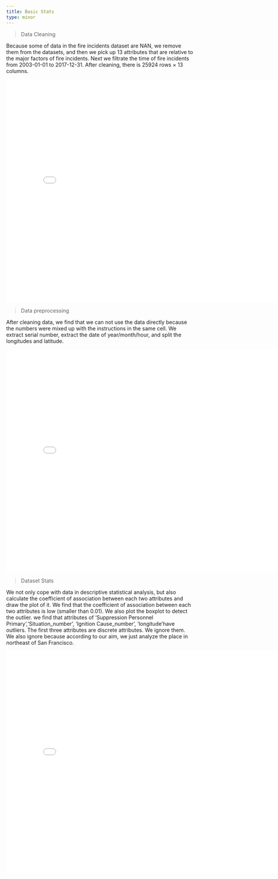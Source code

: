 ```yaml
---
title: Basic Stats
type: minor
---
```


> Data Cleaning 

Because some of data in the fire incidents dataset are NAN, we remove them from the datasets, and then we pick up 13 attributes that are relative to the major factors of fire incidents. Next we filtrate the time of fire incidents from 2003-01-01 to 2017-12-31. After cleaning, there is 25924 rows × 13 columns.

<embed 
       type="text/html" 
       src="images/Jupyter Notebook/Data Cleaning .html"
       width="800"
       height="600"
       >   

>Data preprocessing

After cleaning data, we find that we can not use the data directly because the numbers were mixed up with the instructions in the same cell. We extract serial number, extract the date of year/month/hour, and split the longitudes and latitude.

<embed 
       type="text/html" 
       src="images/Jupyter Notebook/Data preprocessing.html"
       width="800"
       height="600"
       >   

>Dataset Stats

We not only cope with data in descriptive statistical analysis, but also calculate the coefficient of association between each two attributes and draw the plot of it. We find that the coefficient of association between each two attributes is low (smaller than 0.01).
We also plot the boxplot to detect the outlier. we find that attributes of ‘Suppression Personnel Primary’,‘Situation_number’, ‘Ignition Cause_number’, ‘longitude’have outliers. The first three attributes are discrete attributes. We ignore them.
We also ignore because according to our aim, we just analyze the place in northeast of San Francisco.

<embed 
       type="text/html" 
       src="images/Jupyter Notebook/Dataset Stats.html"
       width="800"
       height="600"
       >   